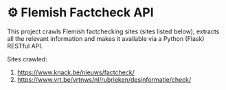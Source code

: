 # ⚙ Flemish Factcheck API

This project crawls Flemish factchecking sites (sites listed below), extracts all the relevant information and makes it available via a Python (Flask) RESTful API.

Sites crawled:
1. https://www.knack.be/nieuws/factcheck/
2. https://www.vrt.be/vrtnws/nl/rubrieken/desinformatie/check/
